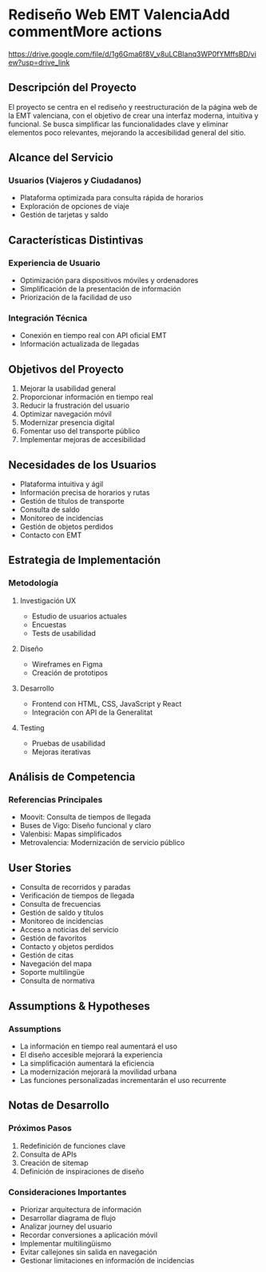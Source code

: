 # Rediseño Web EMT ValenciaAdd commentMore actions

https://drive.google.com/file/d/1g6Gma6f8V_v8uLCBIanq3WP0fYMffsBD/view?usp=drive_link

## Descripción del Proyecto
El proyecto se centra en el rediseño y reestructuración de la página web de la EMT valenciana, con el objetivo de crear una interfaz moderna, intuitiva y funcional. Se busca simplificar las funcionalidades clave y eliminar elementos poco relevantes, mejorando la accesibilidad general del sitio.

## Alcance del Servicio

### Usuarios (Viajeros y Ciudadanos)
- Plataforma optimizada para consulta rápida de horarios
- Exploración de opciones de viaje
- Gestión de tarjetas y saldo

## Características Distintivas

### Experiencia de Usuario
- Optimización para dispositivos móviles y ordenadores
- Simplificación de la presentación de información
- Priorización de la facilidad de uso

### Integración Técnica
- Conexión en tiempo real con API oficial EMT
- Información actualizada de llegadas

## Objetivos del Proyecto
1. Mejorar la usabilidad general
2. Proporcionar información en tiempo real
3. Reducir la frustración del usuario
4. Optimizar navegación móvil
5. Modernizar presencia digital
6. Fomentar uso del transporte público
7. Implementar mejoras de accesibilidad

## Necesidades de los Usuarios
- Plataforma intuitiva y ágil
- Información precisa de horarios y rutas
- Gestión de títulos de transporte
- Consulta de saldo
- Monitoreo de incidencias
- Gestión de objetos perdidos
- Contacto con EMT

## Estrategia de Implementación

### Metodología
1. Investigación UX
   - Estudio de usuarios actuales
   - Encuestas
   - Tests de usabilidad

2. Diseño
   - Wireframes en Figma
   - Creación de prototipos

3. Desarrollo
   - Frontend con HTML, CSS, JavaScript y React
   - Integración con API de la Generalitat

4. Testing
   - Pruebas de usabilidad
   - Mejoras iterativas

## Análisis de Competencia

### Referencias Principales
- Moovit: Consulta de tiempos de llegada
- Buses de Vigo: Diseño funcional y claro
- Valenbisi: Mapas simplificados
- Metrovalencia: Modernización de servicio público

## User Stories
- Consulta de recorridos y paradas
- Verificación de tiempos de llegada
- Consulta de frecuencias
- Gestión de saldo y títulos
- Monitoreo de incidencias
- Acceso a noticias del servicio
- Gestión de favoritos
- Contacto y objetos perdidos
- Gestión de citas
- Navegación del mapa
- Soporte multilingüe
- Consulta de normativa

## Assumptions & Hypotheses

### Assumptions
- La información en tiempo real aumentará el uso
- El diseño accesible mejorará la experiencia
- La simplificación aumentará la eficiencia
- La modernización mejorará la movilidad urbana
- Las funciones personalizadas incrementarán el uso recurrente

## Notas de Desarrollo

### Próximos Pasos
1. Redefinición de funciones clave
2. Consulta de APIs
3. Creación de sitemap
4. Definición de inspiraciones de diseño

### Consideraciones Importantes
- Priorizar arquitectura de información
- Desarrollar diagrama de flujo
- Analizar journey del usuario
- Recordar conversiones a aplicación móvil
- Implementar multilingüismo
- Evitar callejones sin salida en navegación
- Gestionar limitaciones en información de incidencias
